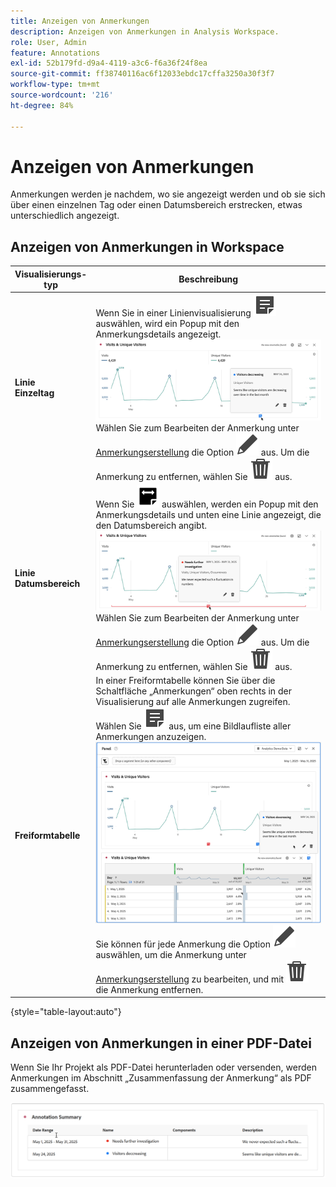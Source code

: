 ```yaml
---
title: Anzeigen von Anmerkungen
description: Anzeigen von Anmerkungen in Analysis Workspace.
role: User, Admin
feature: Annotations
exl-id: 52b179fd-d9a4-4119-a3c6-f6a36f24f8ea
source-git-commit: ff38740116ac6f12033ebdc17cffa3250a30f3f7
workflow-type: tm+mt
source-wordcount: '216'
ht-degree: 84%

---
```


# Anzeigen von Anmerkungen

Anmerkungen werden je nachdem, wo sie angezeigt werden und ob sie sich über einen einzelnen Tag oder einen Datumsbereich erstrecken, etwas unterschiedlich angezeigt.

## Anzeigen von Anmerkungen in Workspace

| Visualisierungs-<br/>typ | Beschreibung |
| --- | --- |
| **Linie &#x200B;**<br/>**Einzeltag** | Wenn Sie in einer Linienvisualisierung ![Anmerken](/help/assets/icons/Annotate.svg) auswählen, wird ein Popup mit den Anmerkungsdetails angezeigt.<br/>![Anmerkung Einzeltag](assets/annotation-single-day.png)<br/>Wählen Sie zum Bearbeiten der Anmerkung unter [Anmerkungserstellung](create-annotations.md#annotation-builder) die Option ![Bearbeiten](/help/assets/icons/Edit.svg) aus. Um die Anmerkung zu entfernen, wählen Sie ![Löschen](/help/assets/icons/Delete.svg) aus. |
| **Linie &#x200B;**<br/>**Datumsbereich** | Wenn Sie ![Anmerkungsbereich](/help/assets/icons/AnnotateRange.svg) auswählen, werden ein Popup mit den Anmerkungsdetails und unten eine Linie angezeigt, die den Datumsbereich angibt.<br/>![Anmerkungsbereich](assets/annotation-range.png)Wählen Sie zum Bearbeiten der Anmerkung unter [Anmerkungserstellung](create-annotations.md#annotation-builder) die Option ![Bearbeiten](/help/assets/icons/Edit.svg) aus. Um die Anmerkung zu entfernen, wählen Sie ![Löschen](/help/assets/icons/Delete.svg) aus. |
| **Freiformtabelle** | In einer Freiformtabelle können Sie über die Schaltfläche „Anmerkungen“ oben rechts in der Visualisierung auf alle Anmerkungen zugreifen. Wählen Sie ![Anmerken](/help/assets/icons/Annotate.svg) aus, um eine Bildlaufliste aller Anmerkungen anzuzeigen.<br/>![Anmerkungstabelle](assets/annotations-table.png)<br/>Sie können für jede Anmerkung die Option ![Bearbeiten](/help/assets/icons/Edit.svg) auswählen, um die Anmerkung unter [Anmerkungserstellung](create-annotations.md#annotation-builder) zu bearbeiten, und mit ![Löschen](/help/assets/icons/Delete.svg) die Anmerkung entfernen. |

{style="table-layout:auto"}

## Anzeigen von Anmerkungen in einer PDF-Datei

Wenn Sie Ihr Projekt als PDF-Datei herunterladen oder versenden, werden Anmerkungen im Abschnitt „Zusammenfassung der Anmerkung“ als PDF zusammengefasst.

![Eine hervorgehobene Ansicht einer PDF-Datei mit Erklärungen zu Anmerkungen.](assets/annotations-pdf.png)


<!--
# View annotations

Annotations manifest slightly differently, depending on whether they span a single day or a date range.

## View annotations in Line charts or Tables

| Date | Appearance |
| --- | --- |
| **Single day** |   ![](assets/single-day.png)<p>When you hover over the annotation, you can see its details, you can edit it by selecting the pen icon, or you can delete it:<p> ![](assets/hover.png) |
| **Date range** |  The icon changes and when you hover over it, the date range appears.<p>![](assets/multi-day.png)<p>When you select it in the line chart, the annotation metadata appear, and you can edit or delete it:![](assets/multi-hover.png)<p>In a table, an icon appears on every date in the date range.<p>![](assets/multi-day-table.png)|
| **Overlapping annotations** | On days that have more than one annotation tied to them, the icon appears in a grey color.<p>![](assets/grey.png)<p>When you hover over the grey icon, all overlapping annotations appear:<p>![](assets/overlap.png) |

{style="table-layout:auto"}

## View annotations in a .pdf file

Since you cannot hover over icons in a .pdf file, this file (after export) provides notes of explanations at the bottom of a panel. Here is an example:

![](assets/ann-pdf.png)

## View annotations with non-trended data

Sometimes annotation are shown with non-trended data, but tied to a specific dimension. In that case, they appear only in a summary annotation in the bottom right corner. Here is an example:

![](assets/non-date.png)

The summary chart appears in all visualization types in the corner, not just in non-trended freeform tables and summary numbers. It also appears in visualizations like [!UICONTROL Donut], [!UICONTROL Flow],[!UICONTROL Fallout],[!UICONTROL Cohort], and so on.

![](assets/ann-summary.png)

-->